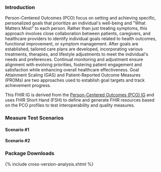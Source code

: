 ### Introduction

Person-Centered Outcomes (PCO) focus on setting and achieving specific, personalized goals that prioritize an individual's well-being and "What Matters Most" to each person. Rather than just treating symptoms, this approach involves close collaboration between patients, caregivers, and healthcare providers to identify individual goals related to health outcomes, functional improvement, or symptom management. After goals are established, tailored care plans are developed, incorporating various treatments, therapies, and lifestyle adjustments to meet the individual's needs and preferences. Continual monitoring and adjustment ensure alignment with evolving priorities, fostering patient engagement and satisfaction while enhancing overall healthcare effectiveness. Goal Attainment Scaling (GAS) and Patient-Reported Outcome Measures (PROMs) are two approaches used to establish goal targets and track achievement progress.

This FHIR IG is derived from the [Person-Centered Outcomes (PCO) IG](https://build.fhir.org/ig/mtnlotus/pco-ig/index.html) and uses FHIR Short Hand (FSH) to define and generate FHIR resources based on the PCO profiles to test interoperability and quality measures.

### Measure Test Scenarios

#### Scenario #1

#### Scenario #2



### Package Downloads

{% include cross-version-analysis.xhtml %}
